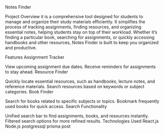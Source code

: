 Notes Finder

Project Overview
it is a comprehensive tool designed for students to manage and organize their study materials efficiently. It simplifies the process of tracking assignments, finding resources, and organizing essential notes, helping students stay on top of their workload. Whether it’s finding a particular book, searching for assignments, or quickly accessing handbooks and other resources, Notes Finder is built to keep you organized and productive.

Features
Assignment Tracker

View upcoming assignment due dates.
Receive reminders for assignments to stay ahead.
Resource Finder

Quickly locate essential resources, such as handbooks, lecture notes, and reference materials.
Search resources based on keywords or subject categories.
Book Finder

Search for books related to specific subjects or topics.
Bookmark frequently used books for quick access.
Search Functionality

Unified search bar to find assignments, books, and resources instantly.
Filtered search options for more refined results.
Technologies Used
React.js
Node.js
postgressql
prisma
post
